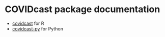 # COVIDcast package documentation

* [covidcast](covidcastR/) for R
* [covidcast-py](covidcast-py/html/) for Python
